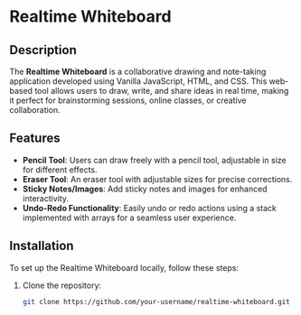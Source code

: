 # Realtime Whiteboard

## Description
The **Realtime Whiteboard** is a collaborative drawing and note-taking application developed using Vanilla JavaScript, HTML, and CSS. This web-based tool allows users to draw, write, and share ideas in real time, making it perfect for brainstorming sessions, online classes, or creative collaboration.

## Features
- **Pencil Tool**: Users can draw freely with a pencil tool, adjustable in size for different effects.
- **Eraser Tool**: An eraser tool with adjustable sizes for precise corrections.
- **Sticky Notes/Images**: Add sticky notes and images for enhanced interactivity.
- **Undo-Redo Functionality**: Easily undo or redo actions using a stack implemented with arrays for a seamless user experience.

## Installation
To set up the Realtime Whiteboard locally, follow these steps:

1. Clone the repository:
   ```bash
   git clone https://github.com/your-username/realtime-whiteboard.git

